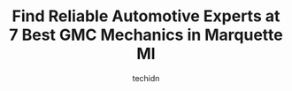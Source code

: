 ---
layout: ampstory
image: https://images.unsplash.com/photo-1529589438034-00c0e7a6452f?ixlib=rb-4.0.3&ixid=MnwxMjA3fDB8MHxwaG90by1wYWdlfHx8fGVufDB8fHx8&auto=format&fit=crop&w=640&h=853&q=80
author: techidn
featured: false
description: When it comes to finding reliable automotive experts in Marquette MI, USA, look no further than the 7 best GMC Mechanic in the area. With their exceptional skills and dedication to providing
title: Find Reliable Automotive Experts at 7 Best GMC Mechanics in Marquette MI
cover:
   title: Find Reliable Automotive Experts at 7 Best GMC Mechanics in Marquette MI
   subtitle: Rickpate
   background: https://images.unsplash.com/photo-1529589438034-00c0e7a6452f?ixlib=rb-4.0.3&ixid=MnwxMjA3fDB8MHxwaG90by1wYWdlfHx8fGVufDB8fHx8&auto=format&fit=crop&w=640&h=853&q=80

pages: 
 - layout: thirds
   top: <h1>#1 Fox Marquette Chevrolet</h1>
   bottom: "<p>I have bought 3 different vehicles from the Fox motor group. This was by far the best car buying experience I have every had. Chris was on top of every aspect. From the m</p>"
   background: https://www.knot35.com/toplist/wp-content/uploads/2023/06/best-gmc-mechanic-1-in-marquette-mi-1685841658.jpeg
   backgroundblur: true
 - layout: thirds
   top: <h1>#2 Fox Negaunee Chevrolet GMC - Service & Parts</h1>
   bottom: "<p>705 US Hwy 41, Negaunee, MI 49866, United States</p>"
   background: https://www.knot35.com/toplist/wp-content/uploads/2023/06/best-gmc-mechanic-2-in-marquette-mi-1685841658.jpeg
   cta:
      link: https://www.knot35.com/toplist/find-reliable-automotive-experts-at-7-best-gmc-mechanics-in-marquette-mi/
      text: Find Reliable Automotive Experts at 7 Best GMC Mechanics in Marquette MI
 - layout: thirds
   top: <h1>#3 Barrons Auto Repair</h1>
   bottom: "<p>1200 Wright St Suit F, Marquette, MI 49855, United States</p>"
   background: https://www.knot35.com/toplist/wp-content/uploads/2023/06/best-gmc-mechanic-3-in-marquette-mi-1685841659.jpeg
   cta:
      link: https://www.knot35.com/toplist/find-reliable-automotive-experts-at-7-best-gmc-mechanics-in-marquette-mi/
      text: Find Reliable Automotive Experts at 7 Best GMC Mechanics in Marquette MI
 - layout: thirds
   top: <h1>#4 Joes Automotive Repair</h1>
   bottom: "<p>630 S Lake St, Marquette, MI 49855, United States</p>"
   background: https://images.unsplash.com/photo-1531169509526-f8f1fdaa4a67?ixlib=rb-4.0.3&ixid=MnwxMjA3fDB8MHxwaG90by1wYWdlfHx8fGVufDB8fHx8&auto=format&fit=crop&w=640&h=853&q=80
   cta:
      link: https://www.knot35.com/toplist/find-reliable-automotive-experts-at-7-best-gmc-mechanics-in-marquette-mi/
      text: Find Reliable Automotive Experts at 7 Best GMC Mechanics in Marquette MI
 - layout: thirds
   top: <h1>#5 Riverside Auto Mall</h1>
   bottom: "<p>3330 US Highway 41 West, Marquette, MI 49855, United States</p>"
   background: https://images.unsplash.com/photo-1541356665065-22676f35dd40?ixlib=rb-4.0.3&ixid=MnwxMjA3fDB8MHxwaG90by1wYWdlfHx8fGVufDB8fHx8&auto=format&fit=crop&w=640&h=853&q=80
   cta:
      link: https://www.knot35.com/toplist/find-reliable-automotive-experts-at-7-best-gmc-mechanics-in-marquette-mi/
      text: Find Reliable Automotive Experts at 7 Best GMC Mechanics in Marquette MI
 - layout: thirds
   top: <h1>#6 Superiour Quick Lube and Wash (Pioneer 30)</h1>
   bottom: "<p>1201 W Washington St, Marquette, MI 49855, United States</p>"
   background: https://images.unsplash.com/photo-1618556658017-fd9c732d1360?ixlib=rb-4.0.3&ixid=MnwxMjA3fDB8MHxwaG90by1wYWdlfHx8fGVufDB8fHx8&auto=format&fit=crop&w=640&h=853&q=80
   cta:
      link: https://www.knot35.com/toplist/find-reliable-automotive-experts-at-7-best-gmc-mechanics-in-marquette-mi/
      text: Find Reliable Automotive Experts at 7 Best GMC Mechanics in Marquette MI
 - layout: thirds
   top: <h1>#7 Quality Car Care Center</h1>
   bottom: "<p>1101 S Front St, Marquette, MI 49855, United States</p>"
   background: https://images.unsplash.com/photo-1591393223703-56fe1347ac62?ixlib=rb-4.0.3&ixid=MnwxMjA3fDB8MHxwaG90by1wYWdlfHx8fGVufDB8fHx8&auto=format&fit=crop&w=640&h=853&q=80
   cta:
      link: https://www.knot35.com/toplist/find-reliable-automotive-experts-at-7-best-gmc-mechanics-in-marquette-mi/
      text: Find Reliable Automotive Experts at 7 Best GMC Mechanics in Marquette MI
 - layout: thirds
   middle: Continue reading...
   background: https://images.unsplash.com/photo-1533735380053-eb8d0759b24a?ixlib=rb-4.0.3&ixid=MnwxMjA3fDB8MHxwaG90by1wYWdlfHx8fGVufDB8fHx8&auto=format&fit=crop&w=640&h=853&q=80
   cta:
      link: https://www.knot35.com/toplist/find-reliable-automotive-experts-at-7-best-gmc-mechanics-in-marquette-mi/
      text: Find Reliable Automotive Experts at 7 Best GMC Mechanics in Marquette MI
      
---